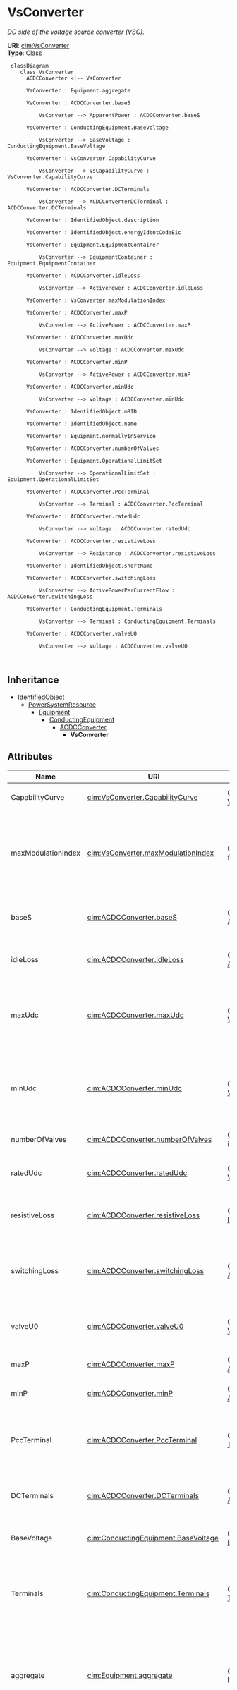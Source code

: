 # VsConverter


_DC side of the voltage source converter (VSC)._





**URI**: [cim:VsConverter](http://iec.ch/TC57/CIM100#VsConverter)<br />
**Type**: Class




```mermaid
 classDiagram
    class VsConverter
      ACDCConverter <|-- VsConverter
      
      VsConverter : Equipment.aggregate
        
      VsConverter : ACDCConverter.baseS
        
          VsConverter --> ApparentPower : ACDCConverter.baseS
        
      VsConverter : ConductingEquipment.BaseVoltage
        
          VsConverter --> BaseVoltage : ConductingEquipment.BaseVoltage
        
      VsConverter : VsConverter.CapabilityCurve
        
          VsConverter --> VsCapabilityCurve : VsConverter.CapabilityCurve
        
      VsConverter : ACDCConverter.DCTerminals
        
          VsConverter --> ACDCConverterDCTerminal : ACDCConverter.DCTerminals
        
      VsConverter : IdentifiedObject.description
        
      VsConverter : IdentifiedObject.energyIdentCodeEic
        
      VsConverter : Equipment.EquipmentContainer
        
          VsConverter --> EquipmentContainer : Equipment.EquipmentContainer
        
      VsConverter : ACDCConverter.idleLoss
        
          VsConverter --> ActivePower : ACDCConverter.idleLoss
        
      VsConverter : VsConverter.maxModulationIndex
        
      VsConverter : ACDCConverter.maxP
        
          VsConverter --> ActivePower : ACDCConverter.maxP
        
      VsConverter : ACDCConverter.maxUdc
        
          VsConverter --> Voltage : ACDCConverter.maxUdc
        
      VsConverter : ACDCConverter.minP
        
          VsConverter --> ActivePower : ACDCConverter.minP
        
      VsConverter : ACDCConverter.minUdc
        
          VsConverter --> Voltage : ACDCConverter.minUdc
        
      VsConverter : IdentifiedObject.mRID
        
      VsConverter : IdentifiedObject.name
        
      VsConverter : Equipment.normallyInService
        
      VsConverter : ACDCConverter.numberOfValves
        
      VsConverter : Equipment.OperationalLimitSet
        
          VsConverter --> OperationalLimitSet : Equipment.OperationalLimitSet
        
      VsConverter : ACDCConverter.PccTerminal
        
          VsConverter --> Terminal : ACDCConverter.PccTerminal
        
      VsConverter : ACDCConverter.ratedUdc
        
          VsConverter --> Voltage : ACDCConverter.ratedUdc
        
      VsConverter : ACDCConverter.resistiveLoss
        
          VsConverter --> Resistance : ACDCConverter.resistiveLoss
        
      VsConverter : IdentifiedObject.shortName
        
      VsConverter : ACDCConverter.switchingLoss
        
          VsConverter --> ActivePowerPerCurrentFlow : ACDCConverter.switchingLoss
        
      VsConverter : ConductingEquipment.Terminals
        
          VsConverter --> Terminal : ConductingEquipment.Terminals
        
      VsConverter : ACDCConverter.valveU0
        
          VsConverter --> Voltage : ACDCConverter.valveU0
        
      
```





## Inheritance
* [IdentifiedObject](IdentifiedObject.md)
    * [PowerSystemResource](PowerSystemResource.md)
        * [Equipment](Equipment.md)
            * [ConductingEquipment](ConductingEquipment.md)
                * [ACDCConverter](ACDCConverter.md)
                    * **VsConverter**



## Attributes


| Name | URI | Cardinality and Range | Description | Inheritance |
| ---  | --- | --- | --- | --- |
| CapabilityCurve | [cim:VsConverter.CapabilityCurve](http://iec.ch/TC57/CIM100#VsConverter.CapabilityCurve) | 0..1 <br />  [VsCapabilityCurve](VsCapabilityCurve.md)  | Capability curve of this converter | direct |
| maxModulationIndex | [cim:VsConverter.maxModulationIndex](http://iec.ch/TC57/CIM100#VsConverter.maxModulationIndex) | 0..1 <br />  float  | The maximum quotient between the AC converter voltage (Uc) and DC voltage (Ud... | direct |
| baseS | [cim:ACDCConverter.baseS](http://iec.ch/TC57/CIM100#ACDCConverter.baseS) | 0..1 <br />  [ApparentPower](ApparentPower.md)  | Base apparent power of the converter pole | [ACDCConverter](ACDCConverter.md) |
| idleLoss | [cim:ACDCConverter.idleLoss](http://iec.ch/TC57/CIM100#ACDCConverter.idleLoss) | 0..1 <br />  [ActivePower](ActivePower.md)  | Active power loss in pole at no power transfer | [ACDCConverter](ACDCConverter.md) |
| maxUdc | [cim:ACDCConverter.maxUdc](http://iec.ch/TC57/CIM100#ACDCConverter.maxUdc) | 0..1 <br />  [Voltage](Voltage.md)  | The maximum voltage on the DC side at which the converter should operate | [ACDCConverter](ACDCConverter.md) |
| minUdc | [cim:ACDCConverter.minUdc](http://iec.ch/TC57/CIM100#ACDCConverter.minUdc) | 0..1 <br />  [Voltage](Voltage.md)  | The minimum voltage on the DC side at which the converter should operate | [ACDCConverter](ACDCConverter.md) |
| numberOfValves | [cim:ACDCConverter.numberOfValves](http://iec.ch/TC57/CIM100#ACDCConverter.numberOfValves) | 0..1 <br />  integer  | Number of valves in the converter | [ACDCConverter](ACDCConverter.md) |
| ratedUdc | [cim:ACDCConverter.ratedUdc](http://iec.ch/TC57/CIM100#ACDCConverter.ratedUdc) | 0..1 <br />  [Voltage](Voltage.md)  | Rated converter DC voltage, also called UdN | [ACDCConverter](ACDCConverter.md) |
| resistiveLoss | [cim:ACDCConverter.resistiveLoss](http://iec.ch/TC57/CIM100#ACDCConverter.resistiveLoss) | 0..1 <br />  [Resistance](Resistance.md)  | It is converter’s configuration data used in power flow | [ACDCConverter](ACDCConverter.md) |
| switchingLoss | [cim:ACDCConverter.switchingLoss](http://iec.ch/TC57/CIM100#ACDCConverter.switchingLoss) | 0..1 <br />  [ActivePowerPerCurrentFlow](ActivePowerPerCurrentFlow.md)  | Switching losses, relative to the base apparent power 'baseS' | [ACDCConverter](ACDCConverter.md) |
| valveU0 | [cim:ACDCConverter.valveU0](http://iec.ch/TC57/CIM100#ACDCConverter.valveU0) | 0..1 <br />  [Voltage](Voltage.md)  | Valve threshold voltage, also called Uvalve | [ACDCConverter](ACDCConverter.md) |
| maxP | [cim:ACDCConverter.maxP](http://iec.ch/TC57/CIM100#ACDCConverter.maxP) | 0..1 <br />  [ActivePower](ActivePower.md)  | Maximum active power limit | [ACDCConverter](ACDCConverter.md) |
| minP | [cim:ACDCConverter.minP](http://iec.ch/TC57/CIM100#ACDCConverter.minP) | 0..1 <br />  [ActivePower](ActivePower.md)  | Minimum active power limit | [ACDCConverter](ACDCConverter.md) |
| PccTerminal | [cim:ACDCConverter.PccTerminal](http://iec.ch/TC57/CIM100#ACDCConverter.PccTerminal) | 0..1 <br />  [Terminal](Terminal.md)  | Point of common coupling terminal for this converter DC side | [ACDCConverter](ACDCConverter.md) |
| DCTerminals | [cim:ACDCConverter.DCTerminals](http://iec.ch/TC57/CIM100#ACDCConverter.DCTerminals) | 0..* <br />  [ACDCConverterDCTerminal](ACDCConverterDCTerminal.md)  | A DC converter have DC converter terminals | [ACDCConverter](ACDCConverter.md) |
| BaseVoltage | [cim:ConductingEquipment.BaseVoltage](http://iec.ch/TC57/CIM100#ConductingEquipment.BaseVoltage) | 0..1 <br />  [BaseVoltage](BaseVoltage.md)  | Base voltage of this conducting equipment | [ConductingEquipment](ConductingEquipment.md) |
| Terminals | [cim:ConductingEquipment.Terminals](http://iec.ch/TC57/CIM100#ConductingEquipment.Terminals) | 0..* <br />  [Terminal](Terminal.md)  | Conducting equipment have terminals that may be connected to other conducting... | [ConductingEquipment](ConductingEquipment.md) |
| aggregate | [cim:Equipment.aggregate](http://iec.ch/TC57/CIM100#Equipment.aggregate) | 0..1 <br />  boolean  | The aggregate flag provides an alternative way of representing an aggregated ... | [Equipment](Equipment.md) |
| normallyInService | [cim:Equipment.normallyInService](http://iec.ch/TC57/CIM100#Equipment.normallyInService) | 0..1 <br />  boolean  | Specifies the availability of the equipment under normal operating conditions | [Equipment](Equipment.md) |
| EquipmentContainer | [cim:Equipment.EquipmentContainer](http://iec.ch/TC57/CIM100#Equipment.EquipmentContainer) | 0..1 <br />  [EquipmentContainer](EquipmentContainer.md)  | Container of this equipment | [Equipment](Equipment.md) |
| OperationalLimitSet | [cim:Equipment.OperationalLimitSet](http://iec.ch/TC57/CIM100#Equipment.OperationalLimitSet) | 0..* <br />  [OperationalLimitSet](OperationalLimitSet.md)  | The operational limit sets associated with this equipment | [Equipment](Equipment.md) |
| description | [cim:IdentifiedObject.description](http://iec.ch/TC57/CIM100#IdentifiedObject.description) | 0..1 <br />  string  | The description is a free human readable text describing or naming the object | [IdentifiedObject](IdentifiedObject.md) |
| energyIdentCodeEic | [eu:IdentifiedObject.energyIdentCodeEic](http://iec.ch/TC57/CIM100-European#IdentifiedObject.energyIdentCodeEic) | 0..1 <br />  string  | The attribute is used for an exchange of the EIC code (Energy identification ... | [IdentifiedObject](IdentifiedObject.md) |
| mRID | [cim:IdentifiedObject.mRID](http://iec.ch/TC57/CIM100#IdentifiedObject.mRID) | 1..1 <br />  string  | Master resource identifier issued by a model authority | [IdentifiedObject](IdentifiedObject.md) |
| name | [cim:IdentifiedObject.name](http://iec.ch/TC57/CIM100#IdentifiedObject.name) | 1..1 <br />  string  | The name is any free human readable and possibly non unique text naming the o... | [IdentifiedObject](IdentifiedObject.md) |
| shortName | [eu:IdentifiedObject.shortName](http://iec.ch/TC57/CIM100-European#IdentifiedObject.shortName) | 0..1 <br />  string  | The attribute is used for an exchange of a human readable short name with len... | [IdentifiedObject](IdentifiedObject.md) |





## Usages

| used by | used in | type | used |
| ---  | --- | --- | --- |
| [VsCapabilityCurve](VsCapabilityCurve.md) | VsConverterDCSides | range | [VsConverter](VsConverter.md) |






## Identifier and Mapping Information







### Schema Source


* from schema: http://iec.ch/TC57/ns/CIM/CoreEquipment-EU#Package_CoreEquipmentProfile





## Mappings

| Mapping Type | Mapped Value |
| ---  | ---  |
| self | cim:VsConverter |
| native | this:VsConverter |




